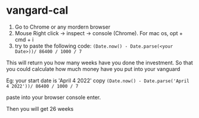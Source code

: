 # vangard-cal

1. Go to Chrome or any mordern browser
2. Mouse Right click -> inspect -> console (Chrome). For mac os, opt + cmd + i
3. try to paste the following code:
`(Date.now() - Date.parse(<your Date>))/ 86400 / 1000 / 7`

This will return you how many weeks have you done the investment. So that you could calculate how much money have you put into your vanguard


Eg: your start date is 'April 4 2022'
copy 
`(Date.now() - Date.parse('April 4 2022'))/ 86400 / 1000 / 7`

paste into your browser console
enter.

Then you will get 26 weeks
